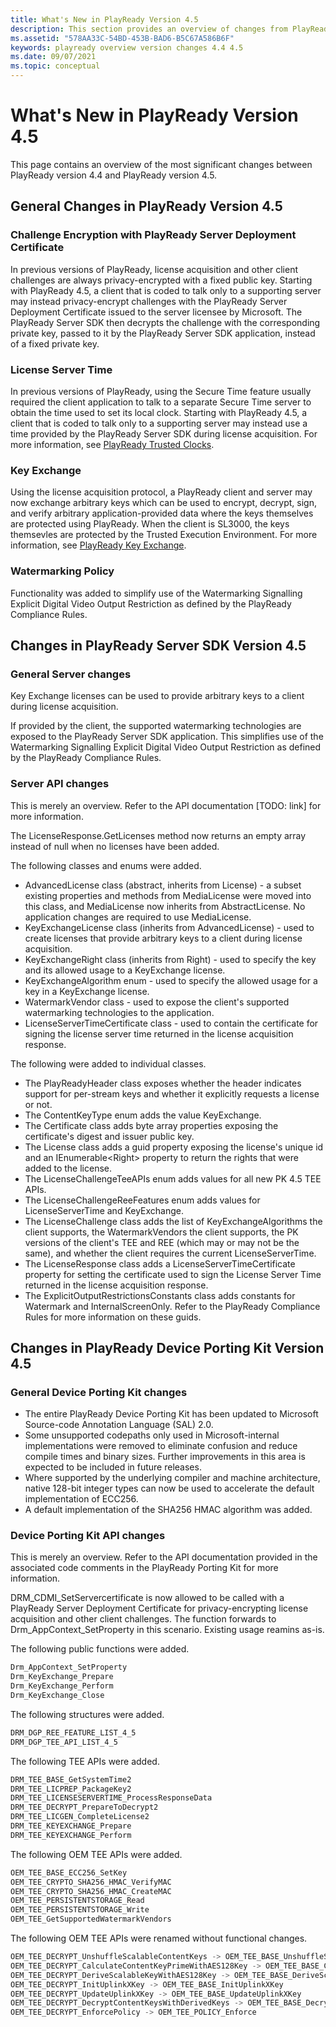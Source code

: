 ```yaml
---
title: What's New in PlayReady Version 4.5
description: This section provides an overview of changes from PlayReady version 4.4 to PlayReady version 4.5.
ms.assetid: "578AA33C-54BD-453B-BAD6-B5C67A586B6F"
keywords: playready overview version changes 4.4 4.5
ms.date: 09/07/2021
ms.topic: conceptual
---
```


# What's New in PlayReady Version 4.5

This page contains an overview of the most significant changes between PlayReady version 4.4 and PlayReady version 4.5.

## General Changes in PlayReady Version 4.5

### Challenge Encryption with PlayReady Server Deployment Certificate

In previous versions of PlayReady, license acquisition and other client challenges are always privacy-encrypted with a fixed public key.  Starting with PlayReady 4.5, a client that is coded to talk only to a supporting server may instead privacy-encrypt challenges with the PlayReady Server Deployment Certificate issued to the server licensee by Microsoft.  The PlayReady Server SDK then decrypts the challenge with the corresponding private key, passed to it by the PlayReady Server SDK application, instead of a fixed private key.

### License Server Time

In previous versions of PlayReady, using the Secure Time feature usually required the client application to talk to a separate Secure Time server to obtain the time used to set its local clock.  Starting with PlayReady 4.5, a client that is coded to talk only to a supporting server may instead use a time provided by the PlayReady Server SDK during license acquisition.  For more information, see [PlayReady Trusted Clocks](../../Features/trusted-clocks.md).

### Key Exchange

Using the license acquisition protocol, a PlayReady client and server may now exchange arbitrary keys which can be used to encrypt, decrypt, sign, and verify arbitrary application-provided data where the keys themselves are protected using PlayReady.  When the client is SL3000, the keys themsevles are protected by the Trusted Execution Environment.  For more information, see [PlayReady Key Exchange](../../Features/key-exchange.md).

### Watermarking Policy

Functionality was added to simplify use of the Watermarking Signalling Explicit Digital Video Output Restriction as defined by the PlayReady Compliance Rules.

## Changes in PlayReady Server SDK Version 4.5

### General Server changes

Key Exchange licenses can be used to provide arbitrary keys to a client during license acquisition.

If provided by the client, the supported watermarking technologies are exposed to the PlayReady Server SDK application.  This simplifies use of the Watermarking Signalling Explicit Digital Video Output Restriction as defined by the PlayReady Compliance Rules.

### Server API changes

This is merely an overview.  Refer to the API documentation [TODO: link] for more information.

The LicenseResponse.GetLicenses method now returns an empty array instead of null when no licenses have been added.

The following classes and enums were added.

* AdvancedLicense class (abstract, inherits from License) - a subset existing properties and methods from MediaLicense were moved into this class, and MediaLicense now inherits from AbstractLicense.  No application changes are required to use MediaLicense.
* KeyExchangeLicense class (inherits from AdvancedLicense) - used to create licenses that provide arbitrary keys to a client during license acquisition.
* KeyExchangeRight class (inherits from Right) - used to specify the key and its allowed usage to a KeyExchange license.
* KeyExchangeAlgorithm enum - used to specify the allowed usage for a key in a KeyExchange license.
* WatermarkVendor class - used to expose the client's supported watermarking technologies to the application.
* LicenseServerTimeCertificate class - used to contain the certificate for signing the license server time returned in the license acquisition response.

The following were added to individual classes.

* The PlayReadyHeader class exposes whether the header indicates support for per-stream keys and whether it explicitly requests a license or not.
* The ContentKeyType enum adds the value KeyExchange.
* The Certificate class adds byte array properties exposing the certificate's digest and issuer public key.
* The License class adds a guid property exposing the license's unique id and an IEnumerable\<Right\> property to return the rights that were added to the license.
* The LicenseChallengeTeeAPIs enum adds values for all new PK 4.5 TEE APIs.
* The LicenseChallengeReeFeatures enum adds values for LicenseServerTime and KeyExchange.
* The LicenseChallenge class adds the list of KeyExchangeAlgorithms the client supports, the WatermarkVendors the client supports, the PK versions of the client's TEE and REE (which may or may not be the same), and whether the client requires the current LicenseServerTime.
* The LicenseResponse class adds a LicenseServerTimeCertificate property for setting the certificate used to sign the License Server Time returned in the license acquisition response.
* The ExplicitOutputRestrictionsConstants class adds constants for Watermark and InternalScreenOnly.  Refer to the PlayReady Compliance Rules for more information on these guids.

## Changes in PlayReady Device Porting Kit Version 4.5

### General Device Porting Kit changes

* The entire PlayReady Device Porting Kit has been updated to Microsoft Source-code Annotation Language (SAL) 2.0.
* Some unsupported codepaths only used in Microsoft-internal implementations were removed to eliminate confusion and reduce compile times and binary sizes.  Further improvements in this area is expected to be included in future releases.
* Where supported by the underlying compiler and machine architecture, native 128-bit integer types can now be used to accelerate the default implementation of ECC256.
* A default implementation of the SHA256 HMAC algorithm was added.

### Device Porting Kit API changes

This is merely an overview.  Refer to the API documentation provided in the associated code comments in the PlayReady Porting Kit for more information.

DRM_CDMI_SetServercertificate is now allowed to be called with a PlayReady Server Deployment Certificate for privacy-encrypting license acquisition and other client challenges.  The function forwards to Drm_AppContext_SetProperty in this scenario.  Existing usage reamins as-is.

The following public functions were added.

```c
Drm_AppContext_SetProperty
Drm_KeyExchange_Prepare
Drm_KeyExchange_Perform
Drm_KeyExchange_Close
```

The following structures were added.

```c
DRM_DGP_REE_FEATURE_LIST_4_5
DRM_DGP_TEE_API_LIST_4_5
```

The following TEE APIs were added.

```c
DRM_TEE_BASE_GetSystemTime2
DRM_TEE_LICPREP_PackageKey2
DRM_TEE_LICENSESERVERTIME_ProcessResponseData
DRM_TEE_DECRYPT_PrepareToDecrypt2
DRM_TEE_LICGEN_CompleteLicense2
DRM_TEE_KEYEXCHANGE_Prepare
DRM_TEE_KEYEXCHANGE_Perform
```

The following OEM TEE APIs were added.

```c
OEM_TEE_BASE_ECC256_SetKey
OEM_TEE_CRYPTO_SHA256_HMAC_VerifyMAC
OEM_TEE_CRYPTO_SHA256_HMAC_CreateMAC
OEM_TEE_PERSISTENTSTORAGE_Read
OEM_TEE_PERSISTENTSTORAGE_Write
OEM_TEE_GetSupportedWatermarkVendors
```

The following OEM TEE APIs were renamed without functional changes.

```c
OEM_TEE_DECRYPT_UnshuffleScalableContentKeys -> OEM_TEE_BASE_UnshuffleScalableContentKeys
OEM_TEE_DECRYPT_CalculateContentKeyPrimeWithAES128Key -> OEM_TEE_BASE_CalculateContentKeyPrimeWithAES128Key
OEM_TEE_DECRYPT_DeriveScalableKeyWithAES128Key -> OEM_TEE_BASE_DeriveScalableKeyWithAES128Key
OEM_TEE_DECRYPT_InitUplinkXKey -> OEM_TEE_BASE_InitUplinkXKey
OEM_TEE_DECRYPT_UpdateUplinkXKey -> OEM_TEE_BASE_UpdateUplinkXKey
OEM_TEE_DECRYPT_DecryptContentKeysWithDerivedKeys -> OEM_TEE_BASE_DecryptContentKeysWithDerivedKeys
OEM_TEE_DECRYPT_EnforcePolicy -> OEM_TEE_POLICY_Enforce
```
